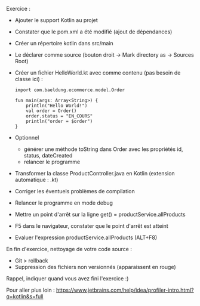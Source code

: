 
Exercice :

- Ajouter le support Kotlin au projet
- Constater que le pom.xml a été modifié (ajout de dépendances)
- Créer un répertoire kotlin dans src/main
- Le déclarer comme source (bouton droit -> Mark directory as -> Sources Root)

- Créer un fichier HelloWorld.kt avec comme contenu (pas besoin de classe ici) :

      import com.baeldung.ecommerce.model.Order

      fun main(args: Array<String>) {
          println("Hello World!")
          val order = Order()
          order.status = "EN_COURS"
          println("order = $order")
      }

- Optionnel
  - générer une méthode toString dans Order avec les propriétés id, status, dateCreated
  - relancer le programme 


- Transformer la classe ProductController.java en Kotlin (extension automatique : .kt)
- Corriger les éventuels problèmes de compilation
- Relancer le programme en mode debug
- Mettre un point d'arrêt sur la ligne get() = productService.allProducts
- F5 dans le navigateur, constater que le point d'arrêt est atteint
- Evaluer l'expression productService.allProducts (ALT+F8)


En fin d'exercice, nettoyage de votre code source :

- Git > rollback
- Suppression des fichiers non versionnés (apparaissent en rouge)


Rappel, indiquer quand vous avez fini l'exercice :)



Pour aller plus loin :
https://www.jetbrains.com/help/idea/profiler-intro.html?q=kotlin&s=full
